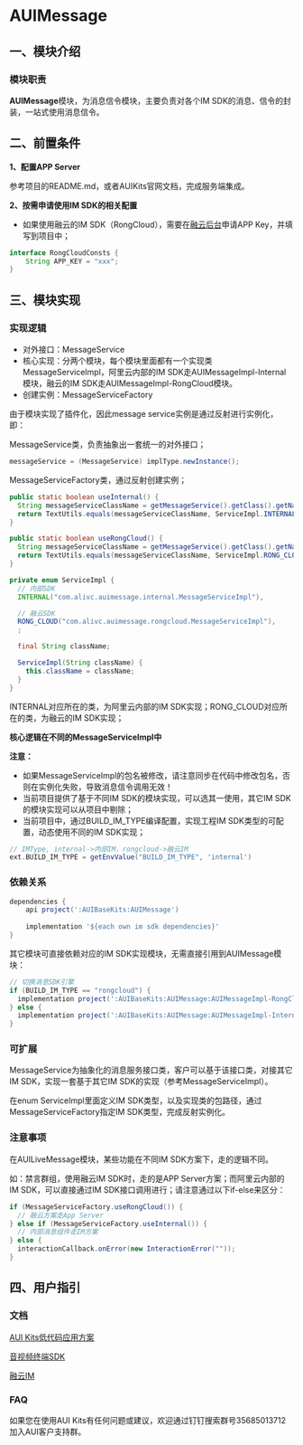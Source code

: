 # **AUIMessage**

## **一、模块介绍**

### **模块职责**

**AUIMessage**模块，为消息信令模块，主要负责对各个IM SDK的消息、信令的封装，一站式使用消息信令。

## **二、前置条件**

**1、配置APP Server**

参考项目的README.md，或者AUIKits官网文档，完成服务端集成。

**2、按需申请使用IM SDK的相关配置**

* 如果使用融云的IM SDK（RongCloud），需要在[融云后台](https://www.rongcloud.cn/product/im)申请APP Key，并填写到项目中；

```java
interface RongCloudConsts {
    String APP_KEY = "xxx";
}
```

## **三、模块实现**

### **实现逻辑**

* 对外接口：MessageService
* 核心实现：分两个模块，每个模块里面都有一个实现类MessageServiceImpl，阿里云内部的IM SDK走AUIMessageImpl-Internal模块，融云的IM SDK走AUIMessageImpl-RongCloud模块。
* 创建实例：MessageServiceFactory

由于模块实现了插件化，因此message service实例是通过反射进行实例化，即：

MessageService类，负责抽象出一套统一的对外接口；

```java
messageService = (MessageService) implType.newInstance();
```

MessageServiceFactory类，通过反射创建实例；

```java
public static boolean useInternal() {
  String messageServiceClassName = getMessageService().getClass().getName();
  return TextUtils.equals(messageServiceClassName, ServiceImpl.INTERNAL.className);
}

public static boolean useRongCloud() {
  String messageServiceClassName = getMessageService().getClass().getName();
  return TextUtils.equals(messageServiceClassName, ServiceImpl.RONG_CLOUD.className);
}

private enum ServiceImpl {
  // 内部SDK
  INTERNAL("com.alivc.auimessage.internal.MessageServiceImpl"),

  // 融云SDK
  RONG_CLOUD("com.alivc.auimessage.rongcloud.MessageServiceImpl"),
  ;

  final String className;

  ServiceImpl(String className) {
    this.className = className;
  }
}
```

INTERNAL对应所在的类，为阿里云内部的IM SDK实现；RONG_CLOUD对应所在的类，为融云的IM SDK实现；

**核心逻辑在不同的MessageServiceImpl中**

**注意：**

* 如果MessageServiceImpl的包名被修改，请注意同步在代码中修改包名，否则在实例化失败，导致消息信令调用无效！
* 当前项目提供了基于不同IM SDK的模块实现，可以选其一使用，其它IM SDK的模块实现可以从项目中剔除；
* 当前项目中，通过BUILD_IM_TYPE编译配置，实现工程IM SDK类型的可配置，动态使用不同的IM SDK实现；

```groovy
// IMType, internal->内部IM，rongcloud->融云IM
ext.BUILD_IM_TYPE = getEnvValue("BUILD_IM_TYPE", 'internal')
```

### **依赖关系**

```groovy
dependencies {
    api project(':AUIBaseKits:AUIMessage')
  
    implementation '${each own im sdk dependencies}'
}
```

其它模块可直接依赖对应的IM SDK实现模块，无需直接引用到AUIMessage模块：

```groovy
// 切换消息SDK引擎
if (BUILD_IM_TYPE == "rongcloud") {
  implementation project(':AUIBaseKits:AUIMessage:AUIMessageImpl-RongCloud')
} else {
  implementation project(':AUIBaseKits:AUIMessage:AUIMessageImpl-Internal')
}
```

### **可扩展**

MessageService为抽象化的消息服务接口类，客户可以基于该接口类，对接其它IM SDK，实现一套基于其它IM SDK的实现（参考MessageServiceImpl）。

在enum ServiceImpl里面定义IM SDK类型，以及实现类的包路径，通过MessageServiceFactory指定IM SDK类型，完成反射实例化。

### **注意事项**

在AUILiveMessage模块，某些功能在不同IM SDK方案下，走的逻辑不同。

如：禁言群组，使用融云IM SDK时，走的是APP Server方案；而阿里云内部的IM SDK，可以直接通过IM SDK接口调用进行；请注意通过以下if-else来区分：

```java
if (MessageServiceFactory.useRongCloud()) {
  // 融云方案走App Server
} else if (MessageServiceFactory.useInternal()) {
  // 内部消息组件走IM方案
} else {
  interactionCallback.onError(new InteractionError(""));
}
```

## 四、用户指引

### **文档**

[AUI Kits低代码应用方案](https://help.aliyun.com/document_detail/2391314.html)

[音视频终端SDK](https://help.aliyun.com/product/261167.html)

[融云IM](https://www.rongcloud.cn/product/im)

### **FAQ**

如果您在使用AUI Kits有任何问题或建议，欢迎通过钉钉搜索群号35685013712加入AUI客户支持群。
